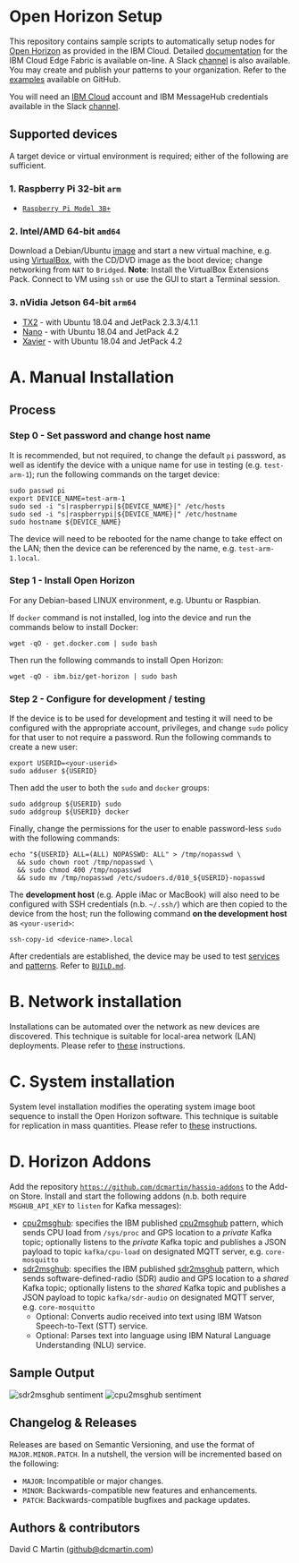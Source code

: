 # Open Horizon Setup

This repository contains sample scripts to automatically setup nodes for [Open Horizon][open-horizon] as provided in the IBM Cloud.  Detailed [documentation][edge-fabric] for the IBM Cloud Edge Fabric is available on-line.  A Slack [channel][edge-slack] is also available.  You may create and publish your patterns to your organization.  Refer to the [examples][examples] available on GitHub.

You will need an [IBM Cloud][ibm-cloud] account and IBM MessageHub credentials available in the Slack [channel][edge-slack].

## Supported devices
A target device or virtual environment is required; either of the following are sufficient.

### 1. Raspberry Pi 32-bit `arm`
+ [`Raspberry Pi Model 3B+`][raspberrypi-md]

[raspberrypi-md]: https://github.com/dcmartin/open-horizon/tree/master/setup/RPI.md

### 2. Intel/AMD 64-bit `amd64`
Download a Debian/Ubuntu [image][ubuntu-image] and start a new virtual machine, e.g. using [VirtualBox][virtualbox], with the CD/DVD image as the boot device; change networking from `NAT` to `Bridged`.  **Note**: Install the VirtualBox Extensions Pack.  Connect to VM using `ssh` or use the GUI to start a Terminal session.

### 3. nVidia Jetson 64-bit `arm64`

+ [TX2][jetsontx2-md] - with Ubuntu 18.04 and JetPack 2.3.3/4.1.1
+ [Nano][nano-md] - with Ubuntu 18.04 and JetPack 4.2
+ [Xavier][xavier-md] - with Ubuntu 18.04 and JetPack 4.2

[jetsontx2-md]: https://github.com/dcmartin/open-horizon/tree/master/setup/TX2.md
[nano-md]: https://github.com/dcmartin/open-horizon/tree/master/setup/NANO.md
[xavier-md]: https://github.com/dcmartin/open-horizon/tree/master/setup/XAVIER.md

# A. Manual Installation
## Process
### Step 0 - Set password and change host name
It is recommended, but not required, to change the default `pi` password,  as well as identify the device with a unique name for use in testing (e.g. `test-arm-1`); run the following commands on the target device:

```
sudo passwd pi
export DEVICE_NAME=test-arm-1
sudo sed -i "s|raspberrypi|${DEVICE_NAME}|" /etc/hosts
sudo sed -i "s|raspberrypi|${DEVICE_NAME}|" /etc/hostname
sudo hostname ${DEVICE_NAME}
```
The device will need to be rebooted for the name change to take effect on the LAN; then the device can be referenced by the name, e.g. `test-arm-1.local`.
### Step 1 - Install Open Horizon
For any Debian-based LINUX environment, e.g. Ubuntu or Raspbian.

If `docker` command is not installed, log into the device and run the commands below to install Docker:

```
wget -qO - get.docker.com | sudo bash
```

Then run the following commands to install Open Horizon:

```
wget -qO - ibm.biz/get-horizon | sudo bash
```

### Step 2 - Configure for development / testing

If the device is to be used for development and testing it will need to be configured with the appropriate account, privileges, and change `sudo` policy for that user to not require a password.  Run the following commands to create a new user:

```
export USERID=<your-userid>
sudo adduser ${USERID} 
```
Then add the user to both the `sudo` and `docker` groups:

```
sudo addgroup ${USERID} sudo
sudo addgroup ${USERID} docker
```
Finally, change the permissions for the user to enable password-less `sudo` with the following commands:

```
echo "${USERID} ALL=(ALL) NOPASSWD: ALL" > /tmp/nopasswd \
  && sudo chown root /tmp/nopasswd \
  && sudo chmod 400 /tmp/nopasswd
  && sudo mv /tmp/nopasswd /etc/sudoers.d/010_${USERID}-nopasswd
```

The **development host** (e.g. Apple iMac or MacBook) will also need to be configured with SSH credentials (n.b. `~/.ssh/`) which are then copied to the device from the host; run the following command **on the development host** as `<your-userid>`:

```
ssh-copy-id <device-name>.local
```

After credentials are established, the device may be used to test [services][service-md] and [patterns][pattern-md].  Refer to [`BUILD.md`][build-md].

[make-md]: https://github.com/dcmartin/open-horizon/blob/master/MAKE.md
[build-md]: https://github.com/dcmartin/open-horizon/blob/master/BUILD.md
[pattern-md]: https://github.com/dcmartin/open-horizon/blob/master/PATTERN.md
[service-md]: https://github.com/dcmartin/open-horizon/blob/master/SERVICE.md

# B. Network installation

Installations can be automated over the network as new devices are discovered.  This technique is suitable for local-area network (LAN) deployments. Please refer to [these][network] instructions.

# C. System installation

System level installation modifies the operating system image boot sequence to install the Open Horizon software.  This technique is suitable for replication in mass quantities.  Please refer to [these][system] instructions.

# D. Horizon Addons

Add the repository [`https://github.com/dcmartin/hassio-addons`][dcm-addons] to the Add-on Store.  Install and start the following addons (n.b. both require `MSGHUB_API_KEY` to `listen` for Kafka messages):

+ [cpu2msghub][cpu2msghub-addon]: specifies the IBM published [cpu2msghub][cpu2msghub-pattern] pattern, which sends CPU load from `/sys/proc` and GPS location to a _private_ Kafka topic; optionally listens to the _private_ Kafka topic and publishes a JSON payload to topic `kafka/cpu-load` on designated MQTT server, e.g. `core-mosquitto`
+ [sdr2msghub][sdr2msghub-addon]: specifies the IBM published [sdr2msghub][sdr2msghub-pattern] pattern, which sends software-defined-radio (SDR) audio and GPS location to a _shared_ Kafka topic; optionally listens to the _shared_ Kafka topic and publishes a JSON payload to topic `kafka/sdr-audio` on designated MQTT server, e.g. `core-mosquitto`
  - Optional: Converts audio received into text using IBM Watson Speech-to-Text (STT) service.
  - Optional: Parses text into language using IBM Natural Language Understanding (NLU) service.

## Sample Output

![sdr2msghub sentiment](https://github.com/dcmartin/hassio-addons/raw/master/sdr2msghub/sdr2msghub_sentiment.png?raw=true "SDR2MSGHUB")
![cpu2msghub sentiment](https://github.com/dcmartin/hassio-addons/raw/master/cpu2msghub/cpu2msghub_cpu.png?raw=true "CPU2MSGHUB")

## Changelog & Releases

Releases are based on Semantic Versioning, and use the format
of ``MAJOR.MINOR.PATCH``. In a nutshell, the version will be incremented
based on the following:

- ``MAJOR``: Incompatible or major changes.
- ``MINOR``: Backwards-compatible new features and enhancements.
- ``PATCH``: Backwards-compatible bugfixes and package updates.

## Authors & contributors

David C Martin (github@dcmartin.com)


[commits]: https://github.com/dcmartin/open-horizon/setup/commits/master
[contributors]: https://github.com/dcmartin/open-horizon/setup/graphs/contributors
[cpu2msghub-addon]: https://github.com/dcmartin/hassio-addons/tree/master/cpu2msghub
[cpu2msghub-pattern]: https://github.com/open-horizon/examples/tree/master/edge/msghub/cpu2msghub
[dcm-addons]: https://github.com/dcmartin/hassio-addons
[dcmartin]: https://github.com/dcmartin
[docker]: https://www.docker.com/
[edge-fabric]: https://console.test.cloud.ibm.com/docs/services/edge-fabric/getting-started.html
[edge-install]: https://console.test.cloud.ibm.com/docs/services/edge-fabric/adding-devices.html
[edge-slack]: https://ibm-cloudplatform.slack.com/messages/edge-fabric-users/
[etcher-io]: https://www.balena.io/etcher/
[examples]: https://github.com/open-horizon/examples
[ha-addons]: https://github.com/hassio-addons
[ha-home]: https://www.home-assistant.io/
[hassio-install]: https://www.home-assistant.io/hassio/installation/
[hassio-setup]: https://github.com/dcmartin/open-horizon/blob/master/setup/hassio-install.sh
[horizon-setup]: https://github.com/dcmartin/open-horizon/blob/master/setup/hzn-install.sh
[ibm-apikeys]: https://console.bluemix.net/iam/#/apikeys
[ibm-cloud]: http://cloud.ibm.com/
[ibm-registration]: https://console.bluemix.net/registration/
[issue]: https://github.com/dcmartin/open-horizon/setup/issues
[keepchangelog]: http://keepachangelog.com/en/1.0.0/
[network]: https://github.com/dcmartin/open-horizon/tree/master/setup/NETWORK.md
[open-horizon]: https://github.com/open-horizon
[raspbian-image]: https://www.raspberrypi.org/downloads/raspbian/
[releases]: https://github.com/dcmartin/open-horizon/setup/releases
[repository]: https://github.com/dcmartin/open-horizon/setup
[sdr2msghub-addon]: https://github.com/dcmartin/hassio-addons/tree/master/sdr2msghub
[sdr2msghub-pattern]: https://github.com/open-horizon/examples/tree/master/edge/msghub/sdr2msghub
[setup-readme]: https://github.com/dcmartin/open-horizon/blob/master/setup/README.md
[setupdir]: https://github.com/dcmartin/open-horizon/tree/master/setup
[system]: https://github.com/dcmartin/open-horizon/tree/master/setup/SYSTEM.md
[ubuntu-image]: http://releases.ubuntu.com/18.04.1/
[virtualbox]: http://www.virtualbox.org/
